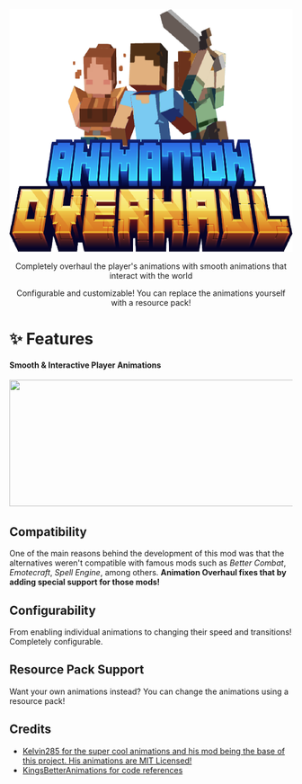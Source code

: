 <p align="center">
  <img src="https://github.com/nvb-uy/cdn/blob/main/desc/animation_overhaul/ao_banner.png?raw=true" alt="" width="685" height="432" />
</p>

<p align="center">
  Completely overhaul the player's animations with smooth animations that interact with the world
</p>
<p align="center">
  Configurable and customizable! You can replace the animations yourself with a resource pack!
</p>

# ✨ Features

#### Smooth & Interactive Player Animations
<p align="center">
  <img src="https://raw.githubusercontent.com/nvb-uy/cdn/main/desc/animation_overhaul/preview.webp" alt="" width="800" height="225" />
</p>

## Compatibility

One of the main reasons behind the development of this mod was that the alternatives weren't compatible with famous mods such as _Better Combat_, _Emotecraft_, _Spell Engine_, among others.
**Animation Overhaul fixes that by adding special support for those mods!**

## Configurability

From enabling individual animations to changing their speed and transitions! Completely configurable.

## Resource Pack Support

Want your own animations instead? You can change the animations using a resource pack!

## Credits

- [Kelvin285 for the super cool animations and his mod being the base of this project. His animations are MIT Licensed!](https://github.com/Kelvin285/KelvinsBetterPlayerAnimations)
- [KingsBetterAnimations for code references](https://github.com/kingmaj0r/KingsBetterAnimations/tree/main)
